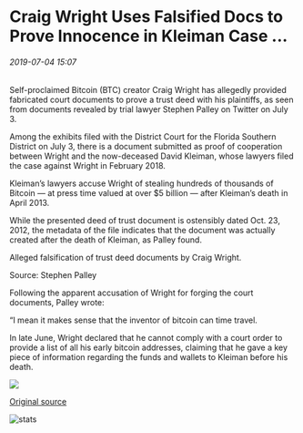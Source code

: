# Craig Wright Uses Falsified Docs to Prove Innocence in Kleiman Case ...

###### 2019-07-04 15:07

Self-proclaimed Bitcoin (BTC) creator Craig Wright has allegedly provided fabricated court documents to prove a trust deed with his plaintiffs, as seen from documents revealed by trial lawyer Stephen Palley on Twitter on July 3.

Among the exhibits filed with the District Court for the Florida Southern District on July 3, there is a document submitted as proof of cooperation between Wright and the now-deceased David Kleiman, whose lawyers filed the case against Wright in February 2018.

Kleiman’s lawyers accuse Wright of stealing hundreds of thousands of Bitcoin — at press time valued at over $5 billion — after Kleiman’s death in April 2013.

While the presented deed of trust document is ostensibly dated Oct. 23, 2012, the metadata of the file indicates that the document was actually created after the death of Kleiman, as Palley found.

Alleged falsification of trust deed documents by Craig Wright.

Source: Stephen Palley

Following the apparent accusation of Wright for forging the court documents, Palley wrote:

“I mean it makes sense that the inventor of bitcoin can time travel.

In late June, Wright declared that he cannot comply with a court order to provide a list of all his early bitcoin addresses, claiming that he gave a key piece of information regarding the funds and wallets to Kleiman before his death.

![](https://s3.cointelegraph.com/storage/uploads/view/831f426aff19616961527e3c5f1bd17a.png)

[Original source](https://cointelegraph.com/news/craig-wright-uses-falsified-docs-to-prove-innocence-in-kleiman-case)

![stats](https://c.statcounter.com/11760860/0/a89fa40b/1/ "stats")